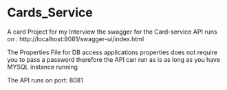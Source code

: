 # Cards_Service
A card Project for my Interview
the swagger for the Card-service API runs on :
http://localhost:8081/swagger-ui/index.html

The Properties File for DB access applications properties does not require you to pass a password
therefore the API can run as is as long as you have MYSQL instance running

The API runs on port: 8081
